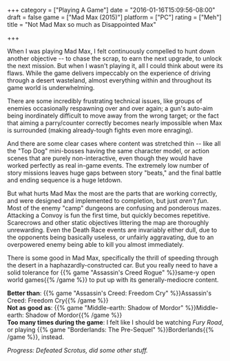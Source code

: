 +++
category = ["Playing A Game"]
date = "2016-01-16T15:09:56-08:00"
draft = false
game = ["Mad Max (2015)"]
platform = ["PC"]
rating = ["Meh"]
title = "Not Mad Max so much as Disappointed Max"

+++

When I was playing Mad Max, I felt continuously compelled to hunt down another objective -- to chase the scrap, to earn the next upgrade, to unlock the next mission.  But when I wasn't playing it, all I could think about were its flaws.  While the game delivers impeccably on the experience of driving through a desert wasteland, almost everything within and throughout its game world is underwhelming.

There are some incredibly frustrating technical issues, like groups of enemies occasionally respawning over and over again; a gun's auto-aim being inordinately difficult to move away from the wrong target; or the fact that aiming a parry/counter correctly becomes nearly impossible when Max is surrounded (making already-tough fights even more enraging).

And there are some clear cases where content was stretched thin -- like all the "Top Dog" mini-bosses having the same character model, or action scenes that are purely non-interactive, even though they would have worked perfectly as real in-game events.  The extremely low number of story missions leaves huge gaps between story "beats," and the final battle and ending sequence is a huge letdown.

But what hurts Mad Max the most are the parts that are working correctly, and were designed and implemented to completion, but just <i>aren't fun</i>.  Most of the enemy "camp" dungeons are confusing and ponderous mazes.  Attacking a Convoy is fun the first time, but quickly becomes repetitive.  Scarecrows and other static objectives littering the map are thoroughly unrewarding.  Even the Death Race events are invariably either dull, due to the opponents being basically useless, or unfairly aggravating, due to an overpowered enemy being able to kill you almost immediately.

There is some good in Mad Max, specifically the thrill of speeding through the desert in a haphazardly-constructed car.  But you really need to have a solid tolerance for {{% game "Assassin's Creed Rogue" %}}same-y open world games{{% /game %}} to put up with its generally-mediocre content.

<b>Better than</b>: {{% game "Assassin's Creed: Freedom Cry" %}}Assassin's Creed: Freedom Cry{{% /game %}}  
<b>Not as good as</b>: {{% game "Middle-earth: Shadow of Mordor" %}}Middle-earth: Shadow of Mordor{{% /game %}}  
<b>Too many times during the game</b>: I felt like I should be watching <i>Fury Road</i>, or playing {{% game "Borderlands: The Pre-Sequel" %}}Borderlands{{% /game %}}, instead.

<i>Progress: Defeated Scrotus, did some other stuff.</i>
